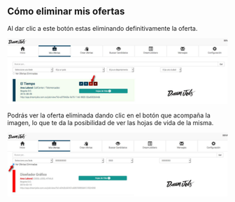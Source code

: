 ## Cómo eliminar mis ofertas

Al dar clic a este botón estas eliminando definitivamente la oferta.

![Prueba](/images/eliminar-oferta.JPG)

Podrás ver la oferta eliminada dando clic en el botón que acompaña la imagen, lo que te da la posibilidad de ver las hojas de vida de la misma.

![Prueba](/images/ver-eliminadas-oferta.JPG)
